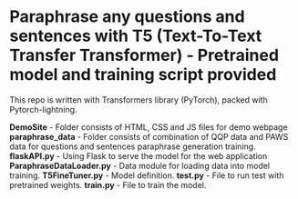 # Paraphrase any questions and sentences with T5 (Text-To-Text Transfer Transformer) - Pretrained model and training script provided
This repo is written with Transformers library (PyTorch), packed with Pytorch-lightning.

**DemoSite** - Folder consists of HTML, CSS and JS files for demo webpage
**paraphrase_data** - Folder consists of combination of QQP data and PAWS data for questions and sentences paraphrase generation training.
**flaskAPI.py** - Using Flask to serve the model for the web application
**ParaphraseDataLoader.py** - Data module for loading data into model training.
**T5FineTuner.py** - Model definition.
**test.py** - File to run test with pretrained weights.
**train.py** - File to train the model.



